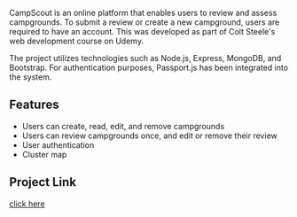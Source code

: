 CampScout is an online platform that enables users to review and assess campgrounds. To submit a review or create a new campground, users are required to have an account. This was developed as part of Colt Steele's web development course on Udemy.

The project utilizes technologies such as Node.js, Express, MongoDB, and Bootstrap. For authentication purposes, Passport.js has been integrated into the system.

## Features
* Users can create, read, edit, and remove campgrounds
* Users can review campgrounds once, and edit or remove their review
* User authentication
* Cluster map

## Project Link
[click here](https://campscout.onrender.com/)
